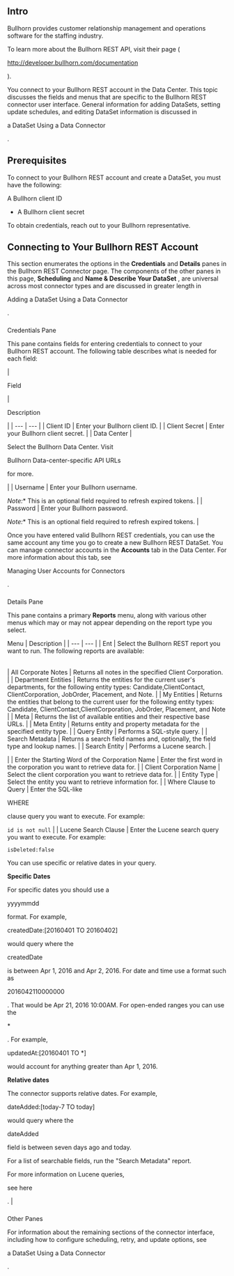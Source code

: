 

Intro
-------


 Bullhorn provides customer relationship management and operations software for the staffing industry.

To learn more about the Bullhorn REST API, visit their page (

http://developer.bullhorn.com/documentation

).


 You connect to your Bullhorn REST account in the Data Center. This topic discusses the fields and menus that are specific to the Bullhorn REST connector user interface. General information for adding DataSets, setting update schedules, and editing DataSet information is discussed in

a DataSet Using a Data Connector

.


 Prerequisites
---------------

To connect to your Bullhorn REST account and create a DataSet, you must have the following:

 A Bullhorn client ID
* A Bullhorn client secret

To obtain credentials, reach out to your Bullhorn representative.


 Connecting to Your Bullhorn REST Account
------------------------------------------


 This section enumerates the options in the
 **Credentials**
 and
 **Details**
 panes in the Bullhorn REST Connector page. The components of the other panes in this page,
 **Scheduling**
 and
 **Name & Describe Your DataSet**
 , are universal across most connector types and are discussed in greater length in

Adding a DataSet Using a Data Connector

.


###

Credentials Pane


 This pane contains fields for entering credentials to connect to your Bullhorn REST account. The following table describes what is needed for each field:


|

Field

|

Description

|
| --- | --- |
|
 Client ID
  |
 Enter your Bullhorn client ID.
  |
|
 Client Secret
  |
 Enter your Bullhorn client secret.
  |
|
 Data Center
  |

Select the Bullhorn Data Center. Visit


 Bullhorn Data-center-specific API URLs


 for more.

|
|
 Username
  |
 Enter your Bullhorn username.

*Note:**
 This is an optional field required to refresh expired tokens.
  |
|
 Password
  |
 Enter your Bullhorn password.

*Note:**
 This is an optional field required to refresh expired tokens.
  |


 Once you have entered valid Bullhorn REST credentials, you can use the same account any time you go to create a new Bullhorn REST DataSet. You can manage connector accounts in the
 **Accounts**
 tab in the Data Center. For more information about this tab, see

Managing User Accounts for Connectors

.


###
 Details Pane

This pane contains a primary
 **Reports**
 menu, along with various other menus which may or may not appear depending on the report type you select.


 Menu
  |
 Description
  |
| --- | --- |
|
 Ent
  |
 Select the Bullhorn REST report you want to run. The following reports are available:


|  |  |
| --- | --- |
|
 All Corporate Notes
  |
 Returns all notes in the specified Client Corporation.
  |
|
 Department Entities
  |
 Returns the entities for the current user's departments, for the following entity types: Candidate,ClientContact, ClientCorporation, JobOrder, Placement, and Note.
  |
|
 My Entities
  |
 Returns the entities that belong to the current user for the following entity types: Candidate, ClientContact,ClientCorporation, JobOrder, Placement, and Note
  |
|
 Meta
  |
 Returns the list of available entities and their respective base URLs.
  |
|
 Meta Entity
  |
 Returns entity and property metadata for the specified entity type.
  |
|
 Query Entity
  |
 Performs a SQL-style query.
  |
|
 Search Metadata
  |
 Returns a search field names and, optionally, the field type and lookup names.
  |
|
 Search Entity
  |
 Performs a Lucene search.
  |

|
|
 Enter the Starting Word of the Corporation Name
  |
 Enter the first word in the corporation you want to retrieve data for.
  |
|
 Client Corporation Name
  |
 Select the client corporation you want to retrieve data for.
  |
|
 Entity Type
  |
 Select the entity you want to retrieve information for.
  |
|
 Where Clause to Query
  |
 Enter the SQL-like

WHERE

clause query you want to execute. For example:


`id is not null`
 |
|
 Lucene Search Clause
  |
 Enter the Lucene search query you want to execute. For example:


`isDeleted:false`


 You can use specific or relative dates in your query.


**Specific Dates**


 For specific dates you should use a

yyyymmdd

format. For example,

createdDate:[20160401 TO 20160402]

would query where the

createdDate

is between Apr 1, 2016 and Apr 2, 2016. For date and time use a format such as

2016042110000000

. That would be Apr 21, 2016 10:00AM. For open-ended ranges you can use the

\*

. For example,

updatedAt:[20160401 TO \*]

would account for anything greater than Apr 1, 2016.


**Relative dates**


 The connector supports relative dates. For example,

dateAdded:[today-7 TO today]

would query where the

dateAdded

field is between seven days ago and today.


 For a list of searchable fields, run the "Search Metadata" report.


 For more information on Lucene queries,

see here

.
  |


###
 Other Panes

For information about the remaining sections of the connector interface, including how to configure scheduling, retry, and update options, see

a DataSet Using a Data Connector

.

